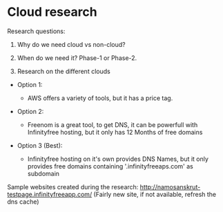 # Cloud research

Research questions:

1. Why do we need cloud vs non-cloud?

2. When do we need it? Phase-1 or Phase-2.

3. Research on the different clouds
  
  * Option 1:
    * AWS offers a variety of tools, but it has a price tag.
  
  * Option 2:
    * Freenom is a great tool, to get DNS, it can be powerfull with Infinityfree hosting, but it only has 12 Months of free domains
   
  * Option 3 (Best):
    * Infinityfree hosting on it's own provides DNS Names, but it only provides free domains containing '.infinityfreeaps.com' as subdomain
  
  Sample websites created during the research:
    http://namosanskrut-testpage.infinityfreeapp.com/ (Fairly new site, if not available, refresh the dns cache)
